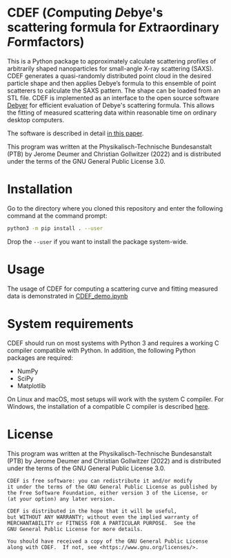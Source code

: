 CDEF (*C*omputing *D*ebye's scattering formula for *E*xtraordinary *F*ormfactors)
====

This is a Python package to approximately calculate scattering profiles of arbitrarily shaped nanoparticles for small-angle X-ray scattering (SAXS). CDEF generates a quasi-randomly distributed point cloud in the desired particle shape and then applies Debye’s formula to this ensemble of point scatterers to calculate the SAXS pattern. The shape can be loaded from an STL file. CDEF is implemented as an interface to the open source software [Debyer](https://github.com/wojdyr/debyer) for efficient evaluation of Debye's scattering formula. This allows the fitting of measured scattering data within reasonable time on ordinary desktop computers.

The software is described in detail [in this paper](https://arxiv.org/abs/2109.06570).

This program was written at the Physikalisch-Technische Bundesanstalt (PTB) by Jerome Deumer and Christian Gollwitzer (2022) and is distributed under the terms of the GNU General Public License 3.0. 

Installation
============

Go to the directory where you cloned this repository and enter the following command at the command prompt:

```bash
python3 -m pip install . --user
```

Drop the `--user` if you want to install the package system-wide.

Usage
======

The usage of CDEF for computing a scattering curve and fitting measured data is demonstrated in [CDEF\_demo.ipynb](CDEF_demo.ipynb)

System requirements
===================

CDEF should run on most systems with Python 3 and requires a working C compiler compatible with Python. 
In addition, the following Python packages are required:

* NumPy
* SciPy
* Matplotlib

On Linux and macOS, most setups will work with the system C compiler. For Windows, the installation of a compatible C compiler is described [here](https://wiki.python.org/moin/WindowsCompilers).

<!-- These requirements can also be fulfilled by installation of [Anaconda](https://www.anaconda.com/) and installing the compiler via -->
<!-- ```bash
conda install -c conda-forge c-compiler 
``` 
from the Anaconda command prompt. -->

License
=======
This program was written at the Physikalisch-Technische Bundesanstalt (PTB) by Jerome Deumer and Christian Gollwitzer (2022) and is distributed under the terms of the GNU General Public License 3.0. 

    CDEF is free software: you can redistribute it and/or modify
    it under the terms of the GNU General Public License as published by
    the Free Software Foundation, either version 3 of the License, or
    (at your option) any later version.

    CDEF is distributed in the hope that it will be useful,
    but WITHOUT ANY WARRANTY; without even the implied warranty of
    MERCHANTABILITY or FITNESS FOR A PARTICULAR PURPOSE.  See the
    GNU General Public License for more details.

    You should have received a copy of the GNU General Public License
    along with CDEF.  If not, see <https://www.gnu.org/licenses/>.



